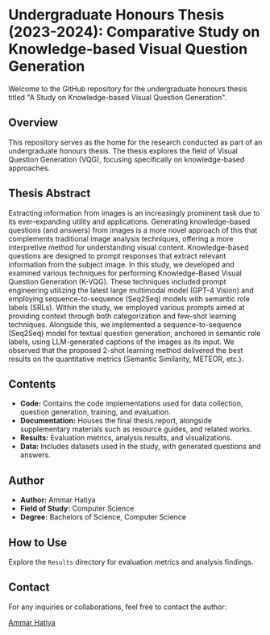 # Undergraduate Honours Thesis (2023-2024): Comparative Study on Knowledge-based Visual Question Generation

Welcome to the GitHub repository for the undergraduate honours thesis titled "A Study on Knowledge-based Visual Question Generation".

## Overview

This repository serves as the home for the research conducted as part of an undergraduate honours thesis. The thesis explores the field of Visual Question Generation (VQG), focusing specifically on knowledge-based approaches.

## Thesis Abstract

Extracting information from images is an increasingly prominent task due to its ever-expanding utility and applications. Generating knowledge-based questions (and answers) from images is a more novel approach of this that complements traditional image analysis techniques, offering a more interpretive method for understanding visual content. Knowledge-based questions are designed to prompt responses that extract relevant information from the subject image. In this study, we developed and examined various techniques for performing Knowledge-Based Visual Question Generation (K-VQG). These techniques included prompt engineering utilizing the latest large multimodal model (GPT-4 Vision) and employing sequence-to-sequence (Seq2Seq) models with semantic role labels (SRLs). Within the study, we employed various prompts aimed at providing context through both categorization and few-shot learning techniques. Alongside this, we implemented a sequence-to-sequence (Seq2Seq) model for textual question generation, anchored in semantic role labels, using LLM-generated captions of the images as its input. We observed that the proposed 2-shot learning method delivered the best results on the quantitative metrics (Semantic Similarity, METEOR, etc.).

## Contents

- **Code:** Contains the code implementations used for data collection, question generation, training, and evaluation.
- **Documentation:** Houses the final thesis report, alongside supplementary materials such as resource guides, and related works.
- **Results:** Evaluation metrics, analysis results, and visualizations.
- **Data:** Includes datasets used in the study, with generated questions and answers.

## Author

- **Author:** Ammar Hatiya
- **Field of Study:** Computer Science 
- **Degree:** Bachelors of Science, Computer Science

## How to Use

Explore the `Results` directory for evaluation metrics and analysis findings.

## Contact

For any inquiries or collaborations, feel free to contact the author:

[Ammar Hatiya](mailto:ammar.hatiya@gmail.com)


